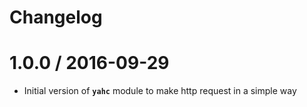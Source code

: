 # Changelog

1.0.0 / 2016-09-29
==================

 * Initial version of **`yahc`** module to make http request in a simple way